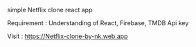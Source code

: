 simple Netflix clone react app

Requirement : Understanding of React, Firebase, TMDB Api key

Visit : https://Netflix-clone-by-nk.web.app
